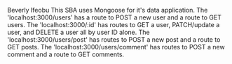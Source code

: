 Beverly Ifeobu
This SBA uses Mongoose for it's data application.
The 'localhost:3000/users' has a route to POST a new user and a route to GET users.
The 'localhost:3000/:id' has routes to GET a user, PATCH/update a user, and DELETE a user all by user ID alone.
The 'localhost:3000/users/post' has routes to POST a new post and a route to GET posts.
The 'localhost:3000/users/comment' has routes to POST a new comment and a route to GET comments.